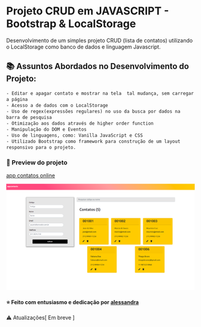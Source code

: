 # Projeto CRUD em JAVASCRIPT - Bootstrap & LocalStorage

Desenvolvimento de um simples projeto CRUD (lista de contatos) utilizando o LocalStorage como banco de dados e linguagem Javascript.


## :books: Assuntos Abordados no Desenvolvimento do Projeto:

    - Editar e apagar contato e mostrar na tela  tal mudança, sem carregar a página
    - Acesso a de dados com o LocalStorage
    - Uso de regex(expressões regulares) no uso da busca por dados na barra de pesquisa
    - Otimização aos dados através de higher order function 
    - Manipulação do DOM e Eventos
    - Uso de linguagens, como: Vanilla JavaScript e CSS
    - Utilizado Bootstrap como framework para construção de um layout responsivo para o projeto.


### :rocket: Preview do projeto

<a href="https://alessandradocouto.github.io/contatosapp-crud/" title="app contatos online" rel="nofollow">app contatos online</a>

![](img/contatosapp.png)


#### :star: Feito com entusiasmo e dedicação por <a href="https://www.linkedin.com/in/alessandradocouto/" title="alessandra" rel="nofollow">alessandra</a>


:warning: Atualizações[ Em breve ]